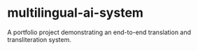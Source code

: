 # multilingual-ai-system
A portfolio project demonstrating an end-to-end translation and transliteration system.
